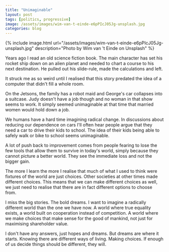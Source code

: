 ```yaml
---
title: "Unimaginable"
layout: post
tags: [politics, progressive]
image: /assets/images/wim-van-t-einde-e6pPIcJ05Jg-unsplash.jpg
categories: blog
---
```


{% include image.html url="/assets/images/wim-van-t-einde-e6pPIcJ05Jg-unsplash.jpg" description="Photo by Wim van 't Einde on Unsplash" %}

Years ago I read an old science fiction book. The main character has set his rocket ship down on an alien planet and needed to chart a course to his next destination. He pulled out his slide-rule, made the calculations and left.

It struck me as so weird until I realised that this story predated the idea of a computer that didn't fill a whole room.

On the Jetsons, the family has a robot maid and George's car collapses into a suitcase. Judy doesn't have a job though and no woman in that show seems to work. It simply seemed unimaginable at that time that married women would hold down a job.

We humans have a hard time imagining radical change. In discussions about reducing our dependence on cars I'll often hear people argue that they need a car to drive their kids to school. The idea of their kids being able to safely walk or bike to school seems unimaginable.

A lot of push back to improvement comes from people fearing to lose the few tools that allow them to survive in today's world, simply because they cannot picture a better world. They see the immediate loss and not the bigger gain.

The more I learn the more I realise that much of what I used to think were fixtures of the world are just choices. Other societies at other times made different choices. This means that we can make different choices as well, we just need to realise that there are in fact different options to choose from.

I miss the big stories. The bold dreams. I want to imagine a radically different world than the one we have now. A world where true equality exists, a world built on cooperation instead of competition. A world where we make choices that make sense for the good of mankind, not just for maximising shareholder value.

I don't have any answers, just hopes and dreams. But dreams are where it starts. Knowing there are different ways of living. Making choices. If enough of us decide things should be different, they will.
